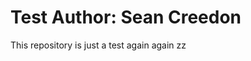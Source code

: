 Test
Author: Sean Creedon
=============================

This repository is just a test again again zz

